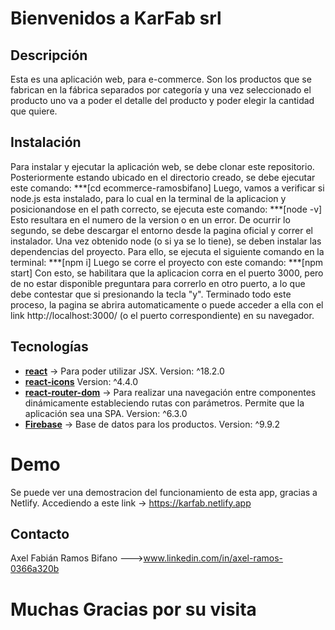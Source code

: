 # Bienvenidos a KarFab srl
## Descripción
Esta es una aplicación web, para e-commerce. Son los productos que se fabrican en la fábrica separados por categoría y una vez seleccionado el producto uno va a poder el detalle del producto y poder elegir la cantidad que quiere.
## Instalación
Para instalar y ejecutar la aplicación web, se debe clonar este repositorio. Posteriormente estando ubicado en el directorio creado, se debe ejecutar este comando:
***[cd ecommerce-ramosbifano] Luego, vamos a verificar si node.js esta instalado, para lo cual en la terminal de la aplicacion y posicionandose en el path correcto, se ejecuta este comando:
***[node -v] Esto resultara en el numero de la version o en un error. De ocurrir lo segundo, se debe descargar el entorno desde la pagina oficial y correr el instalador.
Una vez obtenido node (o si ya se lo tiene), se deben instalar las dependencias del proyecto. Para ello, se ejecuta el siguiente comando en la terminal:
***[npm i] Luego se corre el proyecto con este comando:
***[npm start] Con esto, se habilitara que la aplicacion corra en el puerto 3000, pero de no estar disponible preguntara para correrlo en otro puerto, a lo que debe contestar que si presionando la tecla "y". Terminado todo este proceso, la pagina se abrira automaticamente o puede acceder a ella con el link http://localhost:3000/ (o el puerto correspondiente) en su navegador.
## Tecnologías
 - **[react](https://es.reactjs.org/)** -> Para poder utilizar JSX. Version: ^18.2.0
 - **[react-icons](https://react-icons.github.io/react-icons/)** Version: ^4.4.0
 - **[react-router-dom](https://v5.reactrouter.com/web/guides/quick-start)** -> Para realizar una navegación entre componentes dinámicamente estableciendo rutas con parámetros. Permite que la aplicación sea una SPA. Version: ^6.3.0
 - [**Firebase**](https://firebase.google.com/docs/firestore/quickstart) ->  Base de datos para los productos. Version: ^9.9.2
# Demo
Se puede ver una demostracion del funcionamiento de esta app, gracias a Netlify. Accediendo a este link -> https://karfab.netlify.app
## Contacto
Axel Fabián Ramos Bifano --->www.linkedin.com/in/axel-ramos-0366a320b
# Muchas Gracias por su visita